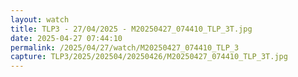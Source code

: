 ```yaml
---
layout: watch
title: TLP3 - 27/04/2025 - M20250427_074410_TLP_3T.jpg
date: 2025-04-27 07:44:10
permalink: /2025/04/27/watch/M20250427_074410_TLP_3
capture: TLP3/2025/202504/20250426/M20250427_074410_TLP_3T.jpg
---
```

